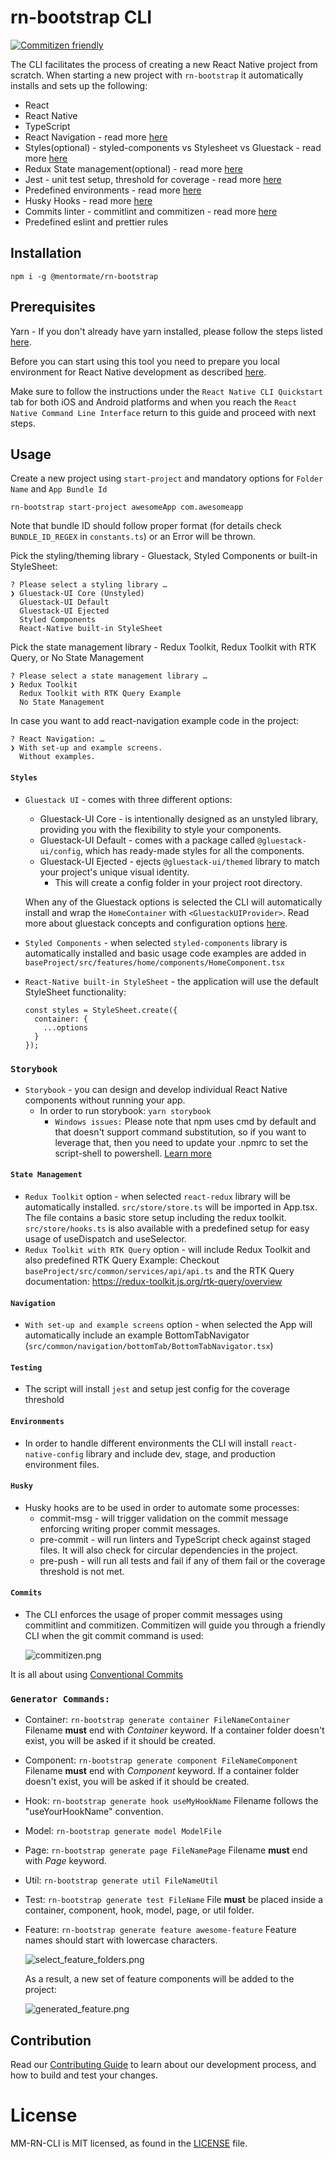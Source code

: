 <!-- Space: MMSDLC -->
<!-- Parent: SDLC - Technologies -->
<!-- Parent: SDLC - Front-End -->
<!-- Parent: React Native -->
<!-- Title: React Native Project Templates -->
<!-- Attachment: ./assets/commitizen.png -->
<!-- Attachment: ./assets/generated_feature.png -->
<!-- Attachment: ./assets/select_feature_folders.png -->

<!-- Include: disclaimer.md -->

# rn-bootstrap CLI

[![Commitizen friendly](https://img.shields.io/badge/commitizen-friendly-brightgreen.svg)](http://commitizen.github.io/cz-cli/)

The CLI facilitates the process of creating a new React Native project from scratch.
When starting a new project with `rn-bootstrap` it automatically installs and sets up the following:

- React
- React Native
- TypeScript
- React Navigation - read more [here](#Navigation)
- Styles(optional) - styled-components vs Stylesheet vs Gluestack - read more [here](#Styles)
- Redux State management(optional) - read more [here](#State-Management)
- Jest - unit test setup, threshold for coverage - read more [here](#Testing)
- Predefined environments - read more [here](#Environments)
- Husky Hooks - read more [here](#Husky)
- Commits linter - commitlint and commitizen - read more [here](#Commits)
- Predefined eslint and prettier rules

## Installation

```
npm i -g @mentormate/rn-bootstrap
```

## Prerequisites

Yarn - If you don't already have yarn installed, please follow the steps listed [here](https://yarnpkg.com/getting-started/install).

Before you can start using this tool you need to prepare you local environment for React Native development as described [here](https://reactnative.dev/docs/environment-setup).

Make sure to follow the instructions under the `React Native CLI Quickstart` tab for both iOS and Android platforms and when you reach the `React Native Command Line Interface` return to this guide and proceed with next steps.

## Usage

Create a new project using `start-project` and mandatory options for `Folder Name` and `App Bundle Id`

```
rn-bootstrap start-project awesomeApp com.awesomeapp
```

Note that bundle ID should follow proper format (for details check `BUNDLE_ID_REGEX` in `constants.ts`) or an Error will be thrown.

Pick the styling/theming library - Gluestack, Styled Components or built-in StyleSheet:

```
? Please select a styling library …
❯ Gluestack-UI Core (Unstyled)
  Gluestack-UI Default
  Gluestack-UI Ejected
  Styled Components
  React-Native built-in StyleSheet

```

Pick the state management library - Redux Toolkit, Redux Toolkit with RTK Query, or No State Management

```
? Please select a state management library …
❯ Redux Toolkit
  Redux Toolkit with RTK Query Example
  No State Management
```

In case you want to add react-navigation example code in the project:

```
? React Navigation: …
❯ With set-up and example screens.
  Without examples.
```

#### `Styles`

- `Gluestack UI` - comes with three different options:

  - Gluestack-UI Core - is intentionally designed as an unstyled library, providing you with the flexibility to style your components.
  - Gluestack-UI Default - comes with a package called `@gluestack-ui/config`, which has ready-made styles for all the components.
  - Gluestack-UI Ejected - ejects `@gluestack-ui/themed` library to match your project's unique visual identity.
    - This will create a config folder in your project root directory.

  When any of the Gluestack options is selected the CLI will automatically install and wrap the `HomeContainer` with `<GluestackUIProvider>`.
  Read more about gluestack concepts and configuration options [here](https://gluestack.io/ui/docs/overview/introduction).

- `Styled Components` - when selected `styled-components` library is automatically installed and
  basic usage code examples are added in `baseProject/src/features/home/components/HomeComponent.tsx`

- `React-Native built-in StyleSheet` - the application will use the default StyleSheet functionality:

  ```
  const styles = StyleSheet.create({
    container: {
      ...options
    }
  });
  ```

### `Storybook`

- `Storybook` - you can design and develop individual React Native components without running your app.
  - In order to run storybook: `yarn storybook`
    - `Windows issues:` Please note that npm uses cmd by default and that doesn't support command substitution, so if you want to leverage that,
      then you need to update your .npmrc to set the script-shell to powershell. [Learn more](https://github.com/kentcdodds/cross-env/issues/192#issuecomment-513341729)

#### `State Management`

- `Redux Toolkit` option - when selected `react-redux` library will be automatically installed.
  `src/store/store.ts` will be imported in App.tsx. The file contains a basic store setup including the redux toolkit.
  `src/store/hooks.ts` is also available with a predefined setup for easy usage of useDispatch and useSelector.
- `Redux Toolkit with RTK Query` option - will include Redux Toolkit and also predefined RTK Query Example:
  Checkout `baseProject/src/common/services/api/api.ts` and the RTK Query documentation: https://redux-toolkit.js.org/rtk-query/overview

#### `Navigation`

- `With set-up and example screens` option - when selected the App will automatically include an example BottomTabNavigator
  (`src/common/navigation/bottomTab/BottomTabNavigator.tsx`)

#### `Testing`

- The script will install `jest` and setup jest config for the coverage threshold

#### `Environments`

- In order to handle different environments the CLI will install `react-native-config` library and include dev, stage, and production environment files.

#### `Husky`

- Husky hooks are to be used in order to automate some processes:
  - commit-msg - will trigger validation on the commit message enforcing writing proper commit messages.
  - pre-commit - will run linters and TypeScript check against staged files. It will also check for circular dependencies in the project.
  - pre-push - will run all tests and fail if any of them fail or the coverage threshold is not met.

#### `Commits`

- The CLI enforces the usage of proper commit messages using commitlint and commitizen. Commitizen will guide you through a friendly CLI when the git commit command is used:

  ![commitizen.png](./assets/commitizen.png)

It is all about using [Conventional Commits](https://www.conventionalcommits.org/en/v1.0.0/)

### `Generator Commands:`

- Container:
  `rn-bootstrap generate container FileNameContainer`
  Filename **must** end with _Container_ keyword.
  If a container folder doesn't exist, you will be asked if it should be created.

- Component:
  `rn-bootstrap generate component FileNameComponent`
  Filename **must** end with _Component_ keyword.
  If a container folder doesn't exist, you will be asked if it should be created.

- Hook:
  `rn-bootstrap generate hook useMyHookName`
  Filename follows the "useYourHookName" convention.

- Model:
  `rn-bootstrap generate model ModelFile`

- Page:
  `rn-bootstrap generate page FileNamePage`
  Filename **must** end with _Page_ keyword.

- Util:
  `rn-bootstrap generate util FileNameUtil`

- Test:
  `rn-bootstrap generate test FileName`
  File **must** be placed inside a container, component, hook, model, page, or util folder.

- Feature:
  `rn-bootstrap generate feature awesome-feature`
  Feature names should start with lowercase characters.

  ![select_feature_folders.png](./assets/select_feature_folders.png)

  As a result, a new set of feature components will be added to the project:

  ![generated_feature.png](./assets/generated_feature.png)

## Contribution

Read our [Contributing Guide][contribution_guide] to learn about our development process, and how to build and test your changes.

# License

MM-RN-CLI is MIT licensed, as found in the [LICENSE][license] file.

[contribution_guide]: ./docs/contribution.md
[license]: ./LICENSE
[mark]: https://github.com/kovetskiy/mark
[confluence]: https://mentormate.atlassian.net/wiki/spaces/MMSDLC/pages/4086366230/React+Native+Project+Templates
